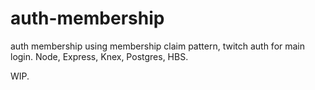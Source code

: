 # auth-membership
auth membership using membership claim pattern, twitch auth for main login. Node, Express, Knex, Postgres, HBS.

WIP.
